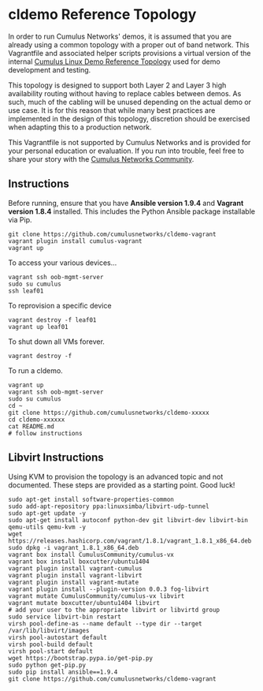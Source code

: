 cldemo Reference Topology
=========================
In order to run Cumulus Networks' demos, it is assumed that you are already using
a common topology with a proper out of band network. This Vagrantfile and associated
helper scripts provisions a virtual version of the internal
[Cumulus Linux Demo Reference Topology](https://github.com/CumulusNetworks/cldemo-vagrant/blob/master/cldemo-topology.png)
used for demo development and testing.

This topology is designed to support both Layer 2 and Layer 3 high availability routing
without having to replace cables between demos. As such, much of the cabling will be
unused depending on the actual demo or use case. It is for this reason that while many
best practices are implemented in the design of this topology, discretion should be
exercised when adapting this to a production network.

This Vagrantfile is not supported by Cumulus Networks and is provided for your personal
education or evaluation. If you run into trouble, feel free to share your story with the
[Cumulus Networks Community](http://community.cumulusnetworks.com).


Instructions
------------
Before running, ensure that you have **Ansible version 1.9.4** and **Vagrant version 1.8.4** installed. This includes the Python Ansible package installable via Pip.

    git clone https://github.com/cumulusnetworks/cldemo-vagrant
    vagrant plugin install cumulus-vagrant
    vagrant up

To access your various devices...

    vagrant ssh oob-mgmt-server
    sudo su cumulus
    ssh leaf01

To reprovision a specific device

    vagrant destroy -f leaf01
    vagrant up leaf01

To shut down all VMs forever.

    vagrant destroy -f

To run a cldemo.

    vagrant up
    vagrant ssh oob-mgmt-server
    sudo su cumulus
    cd ~
    git clone https://github.com/cumulusnetworks/cldemo-xxxxx
    cd cldemo-xxxxxx
    cat README.md
    # follow instructions


Libvirt Instructions
--------------------
Using KVM to provision the topology is an advanced topic and not documented. These steps are provided as a starting point. Good luck!

    sudo apt-get install software-properties-common
    sudo add-apt-repository ppa:linuxsimba/libvirt-udp-tunnel
    sudo apt-get update -y
    sudo apt-get install autoconf python-dev git libvirt-dev libvirt-bin qemu-utils qemu-kvm -y
    wget https://releases.hashicorp.com/vagrant/1.8.1/vagrant_1.8.1_x86_64.deb
    sudo dpkg -i vagrant_1.8.1_x86_64.deb
    vagrant box install CumulusCommunity/cumulus-vx
    vagrant box install boxcutter/ubuntu1404
    vagrant plugin install vagrant-cumulus
    vagrant plugin install vagrant-libvirt
    vagrant plugin install vagrant-mutate
    vagrant plugin install --plugin-version 0.0.3 fog-libvirt
    vagrant mutate CumulusCommunity/cumulus-vx libvirt
    vagrant mutate boxcutter/ubuntu1404 libvirt
    # add your user to the appropriate libvirt or libvirtd group           
    sudo service libvirt-bin restart
    virsh pool-define-as --name default --type dir --target /var/lib/libvirt/images
    virsh pool-autostart default
    virsh pool-build default
    virsh pool-start default
    wget https://bootstrap.pypa.io/get-pip.py
    sudo python get-pip.py
    sudo pip install ansible==1.9.4
    git clone https://github.com/cumulusnetworks/cldemo-vagrant
